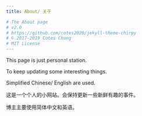 ```yaml
---
title: About/ 关于

# The About page
# v2.0
# https://github.com/cotes2020/jekyll-theme-chirpy
# © 2017-2019 Cotes Chung
# MIT License
---
```


This page is just personal station.

To keep updating some interesting things.

Simplified Chinese/ English are used.


这是一个个人的小网站。会保持更新一些新鲜有趣的事件。

博主主要使用简体中文和英语。
